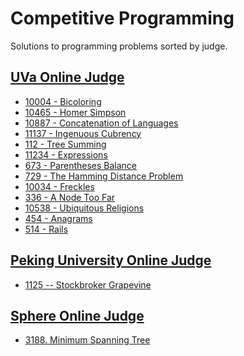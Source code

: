 Competitive Programming
=============

Solutions to programming problems sorted by judge.

[UVa Online Judge](http://uva.onlinejudge.org/)
------------------------

- [10004 - Bicoloring](http://uva.onlinejudge.org/index.php?option=com_onlinejudge&Itemid=8&page=show_problem&problem=945)
- [10465 - Homer Simpson](http://uva.onlinejudge.org/index.php?option=com_onlinejudge&Itemid=8&page=show_problem&problem=1406)
- [10887 - Concatenation of Languages](http://uva.onlinejudge.org/index.php?option=com_onlinejudge&Itemid=8&page=show_problem&problem=1828)
- [11137 - Ingenuous Cubrency](http://uva.onlinejudge.org/index.php?option=onlinejudge&page=show_problem&problem=2078)
- [112 - Tree Summing](http://uva.onlinejudge.org/index.php?option=com_onlinejudge&Itemid=8&page=show_problem&problem=48)
- [11234 - Expressions](http://uva.onlinejudge.org/index.php?option=com_onlinejudge&Itemid=8&page=show_problem&problem=2175)
- [673 - Parentheses Balance](http://uva.onlinejudge.org/index.php?option=com_onlinejudge&Itemid=8&page=show_problem&problem=614)
- [729 - The Hamming Distance Problem](http://uva.onlinejudge.org/index.php?option=onlinejudge&page=show_problem&problem=670)
- [10034 - Freckles](http://uva.onlinejudge.org/index.php?option=com_onlinejudge&Itemid=8&page=show_problem&problem=975)
- [336 - A Node Too Far](http://uva.onlinejudge.org/index.php?option=com_onlinejudge&Itemid=8&page=show_problem&problem=272)
- [10538 - Ubiquitous Religions](http://uva.onlinejudge.org/index.php?option=com_onlinejudge&Itemid=8&page=show_problem&problem=1524)
- [454 - Anagrams](http://uva.onlinejudge.org/index.php?option=com_onlinejudge&Itemid=8&page=show_problem&problem=395)
- [514 - Rails](http://uva.onlinejudge.org/index.php?option=com_onlinejudge&Itemid=8&category=24&page=show_problem&problem=455)

[Peking University Online Judge](http://poj.org/)
------------------------ 
- [1125 -- Stockbroker Grapevine](http://poj.org/problem?id=1125)

[Sphere Online Judge](http://www.spoj.com/)
------------------------ 
- [3188. Minimum Spanning Tree](http://www.spoj.com/problems/MST/)
